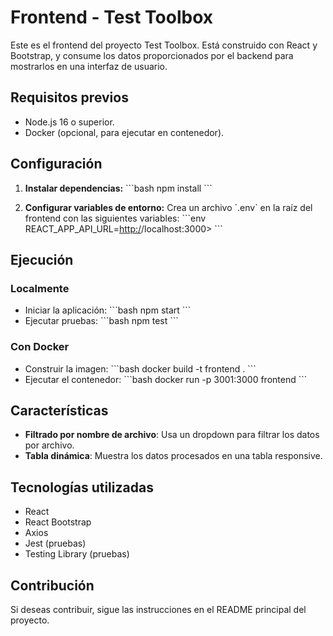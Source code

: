 # Frontend - Test Toolbox

Este es el frontend del proyecto Test Toolbox. Está construido con React y Bootstrap, y consume los datos proporcionados por el backend para mostrarlos en una interfaz de usuario.

## Requisitos previos

- Node.js 16 o superior.
- Docker (opcional, para ejecutar en contenedor).

## Configuración

1. **Instalar dependencias:**
   \`\`\`bash
   npm install
   \`\`\`

2. **Configurar variables de entorno:**
   Crea un archivo \`.env\` en la raíz del frontend con las siguientes variables:
   \`\`\`env
   REACT_APP_API_URL=<http:/>/localhost:3000>
   \`\`\`

## Ejecución

### Localmente

- Iniciar la aplicación:
  \`\`\`bash
  npm start
  \`\`\`
- Ejecutar pruebas:
  \`\`\`bash
  npm test
  \`\`\`

### Con Docker

- Construir la imagen:
  \`\`\`bash
  docker build -t frontend .
  \`\`\`
- Ejecutar el contenedor:
  \`\`\`bash
  docker run -p 3001:3000 frontend
  \`\`\`

## Características

- **Filtrado por nombre de archivo**: Usa un dropdown para filtrar los datos por archivo.
- **Tabla dinámica**: Muestra los datos procesados en una tabla responsive.

## Tecnologías utilizadas

- React
- React Bootstrap
- Axios
- Jest (pruebas)
- Testing Library (pruebas)

## Contribución

Si deseas contribuir, sigue las instrucciones en el README principal del proyecto.
